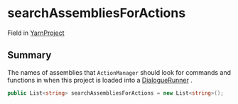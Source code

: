 # searchAssembliesForActions

Field in [YarnProject](./)

## Summary

The names of assemblies that `ActionManager` should look for commands and functions in when this project is loaded into a [DialogueRunner](../yarn.unity.dialoguerunner/) .

```csharp
public List<string> searchAssembliesForActions = new List<string>();
```
